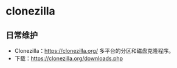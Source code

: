 # clonezilla
## 日常维护

* Clonezilla：https://clonezilla.org/ 多平台的分区和磁盘克隆程序。
* 下载：https://clonezilla.org/downloads.php


